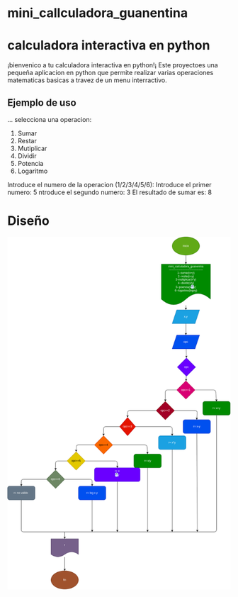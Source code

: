 # mini_callculadora_guanentina

# calculadora interactiva en python

¡bienvenico a tu calculadora interactiva en python!¡ Este proyectoes una pequeña aplicacion en python que permite realizar varias operaciones matematicas basicas a travez de un menu interractivo.


## Ejemplo de uso 

...
selecciona una operacion:
1. Sumar
2. Restar 
3. Mutiplicar
4. Dividir
5. Potencia
6. Logaritmo

Introduce el numero de la operacion (1/2/3/4/5/6):
Introduce el primer numero: 5
ntroduce el segundo numero: 3
El resultado de sumar es: 8


# Diseño
![Diagrama de flujo](diagrama.png "Diagrma dee flujo")